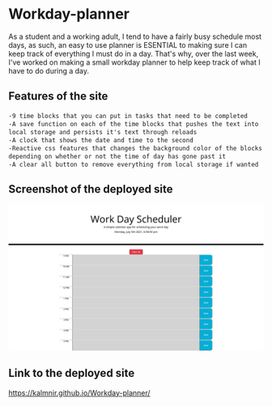 # Workday-planner

As a student and a working adult, I tend to have a fairly busy schedule most days, as such, an easy to use planner is ESENTIAL to making sure I can keep track of everything I must do in a day.  That's why, over the last week, I've worked on making a small workday planner to help keep track of what I have to do during a day.

## Features of the site

```
-9 time blocks that you can put in tasks that need to be completed
-A save function on each of the time blocks that pushes the text into local storage and persists it's text through reloads
-A clock that shows the date and time to the second
-Reactive css features that changes the background color of the blocks depending on whether or not the time of day has gone past it
-A clear all button to remove everything from local storage if wanted
```

## Screenshot of the deployed site

![website screenshot](https://github.com/Kalmnir/Workday-planner/blob/main/screenshot/WorkDayScheduler.png)

## Link to the deployed site

https://kalmnir.github.io/Workday-planner/
